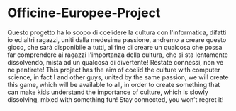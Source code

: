 # Officine-Europee-Project
Questo progetto ha lo scopo di coelidere la cultura con l'informatica, difatti io ed altri ragazzi, uniti dalla medesima passione, andremo a creare questo gioco, che sarà disponibile a tutti, al fine di creare un qualcosa che possa far comprendere ai ragazzi l'importanza della cultura, che si sta lentamente dissolvendo, mista ad un qualcosa di divertente! Restate connessi, non ve ne pentirete!
This project has the aim of coelid the culture with computer science, in fact I and other guys, united by the same passion, we will create this game, which will be available to all, in order to create something that can make kids understand the importance of culture, which is slowly dissolving, mixed with something fun! Stay connected, you won’t regret it!
